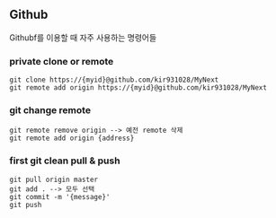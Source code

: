 ## Github

Githubf를 이용할 때 자주 사용하는 명령어들

### private clone or remote

```
git clone https://{myid}@github.com/kir931028/MyNext
git remote add origin https://{myid}@github.com/kir931028/MyNext
```

### git change remote

```
git remote remove origin --> 예전 remote 삭제
git remote add origin {address}
```

### first git clean pull & push

```
git pull origin master
git add . --> 모두 선택
git commit -m '{message}'
git push
```
